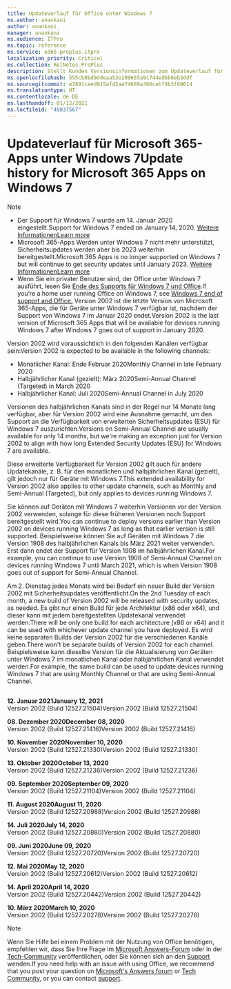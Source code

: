 ```yaml
---
title: Updateverlauf für Office unter Windows 7
ms.author: anankani
author: anankani
manager: anankani
ms.audience: ITPro
ms.topic: reference
ms.service: o365-proplus-itpro
localization_priority: Critical
ms.collection: RelNotes_ProPlus
description: Stellt Kunden Versionsinformationen zum Updateverlauf für Microsoft 365-Apps für Windows 7 bereit.
ms.openlocfilehash: 555cb8bd9ddeaa53e209655a9c744ed6b6eb3ddf
ms.sourcegitcommit: e7891ceed915afd2ae74689a366cebf9b3f60614
ms.translationtype: HT
ms.contentlocale: de-DE
ms.lasthandoff: 01/12/2021
ms.locfileid: "49837567"
---
```

# <a name="update-history-for-microsoft-365-apps-on-windows-7"></a><span data-ttu-id="c5872-103">Updateverlauf für Microsoft 365-Apps unter Windows 7</span><span class="sxs-lookup"><span data-stu-id="c5872-103">Update history for Microsoft 365 Apps on Windows 7</span></span> 

 > [!NOTE]
>
>- <span data-ttu-id="c5872-104">Der Support für Windows 7 wurde am 14. Januar 2020 eingestellt.</span><span class="sxs-lookup"><span data-stu-id="c5872-104">Support for Windows 7 ended on January 14, 2020.</span></span> [<span data-ttu-id="c5872-105">Weitere Informationen</span><span class="sxs-lookup"><span data-stu-id="c5872-105">Learn more</span></span>](https://www.microsoft.com/microsoft-365/windows/end-of-windows-7-support?rtc=1)
>- <span data-ttu-id="c5872-106">Microsoft 365-Apps Werden unter Windows 7 nicht mehr unterstützt, Sicherheitsupdates werden aber bis 2023 weiterhin bereitgestellt.</span><span class="sxs-lookup"><span data-stu-id="c5872-106">Microsoft 365 Apps is no longer supported on Windows 7 but will continue to get security updates until January 2023.</span></span> [<span data-ttu-id="c5872-107">Weitere Informationen</span><span class="sxs-lookup"><span data-stu-id="c5872-107">Learn more</span></span>](https://docs.microsoft.com/DeployOffice/windows-7-support)
>- <span data-ttu-id="c5872-108">Wenn Sie ein privater Benutzer sind, der Office unter Windows 7 ausführt, lesen Sie [Ende des Supports für Windows 7 und Office](https://support.office.com/en-us/article/windows-7-end-of-support-and-office-78f20fab-b57b-44d7-8368-06a8493f3cb9?ui=en-US&rs=en-US&ad=US).</span><span class="sxs-lookup"><span data-stu-id="c5872-108">If you’re a home user running Office on Windows 7, see [Windows 7 end of support and Office.](https://support.office.com/en-us/article/windows-7-end-of-support-and-office-78f20fab-b57b-44d7-8368-06a8493f3cb9?ui=en-US&rs=en-US&ad=US)</span></span>
<span data-ttu-id="c5872-109">Version 2002 ist die letzte Version von Microsoft 365-Apps, die für Geräte unter Windows 7 verfügbar ist, nachdem der Support von Windows 7 im Januar 2020 endet.</span><span class="sxs-lookup"><span data-stu-id="c5872-109">Version 2002 is the last version of Microsoft 365 Apps that will be available for devices running Windows 7 after Windows 7 goes out of support in January 2020.</span></span>  

<span data-ttu-id="c5872-110">Version 2002 wird voraussichtlich in den folgenden Kanälen verfügbar sein:</span><span class="sxs-lookup"><span data-stu-id="c5872-110">Version 2002 is expected to be available in the following channels:</span></span>
- <span data-ttu-id="c5872-111">Monatlicher Kanal: Ende Februar 2020</span><span class="sxs-lookup"><span data-stu-id="c5872-111">Monthly Channel in late February 2020</span></span>
- <span data-ttu-id="c5872-112">Halbjährlicher Kanal (gezielt): März 2020</span><span class="sxs-lookup"><span data-stu-id="c5872-112">Semi-Annual Channel (Targeted) in March 2020</span></span>
- <span data-ttu-id="c5872-113">Halbjährlicher Kanal: Juli 2020</span><span class="sxs-lookup"><span data-stu-id="c5872-113">Semi-Annual Channel in July 2020</span></span>

<span data-ttu-id="c5872-114">Versionen des halbjährlichen Kanals sind in der Regel nur 14 Monate lang verfügbar, aber für Version 2002 wird eine Ausnahme gemacht, um den Support an die Verfügbarkeit von erweiterten Sicherheitsupdates (ESU) für Windows 7 auszurichten.</span><span class="sxs-lookup"><span data-stu-id="c5872-114">Versions on Semi-Annual Channel are usually available for only 14 months, but we're making an exception just for Version 2002 to align with how long Extended Security Updates (ESU) for Windows 7 are available.</span></span>

<span data-ttu-id="c5872-115">Diese erweiterte Verfügbarkeit für Version 2002 gilt auch für andere Updatekanäle, z. B. für den monatlichen und halbjährlichen Kanal (gezielt), gilt jedoch nur für Geräte mit Windows 7.</span><span class="sxs-lookup"><span data-stu-id="c5872-115">This extended availability for Version 2002 also applies to other update channels, such as Monthly and Semi-Annual (Targeted), but only applies to devices running Windows 7.</span></span>

<span data-ttu-id="c5872-116">Sie können auf Geräten mit Windows 7 weiterhin Versionen vor der Version 2002 verwenden, solange für diese früheren Versionen noch Support bereitgestellt wird.</span><span class="sxs-lookup"><span data-stu-id="c5872-116">You can continue to deploy versions earlier than Version 2002 on devices running Windows 7 as long as that earlier version is still supported.</span></span> <span data-ttu-id="c5872-117">Beispielsweise können Sie auf Geräten mit Windows 7 die Version 1908 des halbjährlichen Kanals bis März 2021 weiter verwenden. Erst dann endet der Support für Version 1908 im halbjährlichen Kanal.</span><span class="sxs-lookup"><span data-stu-id="c5872-117">For example, you can continue to use Version 1908 of Semi-Annual Channel on devices running Windows 7 until March 2021, which is when Version 1908 goes out of support for Semi-Annual Channel.</span></span>

<span data-ttu-id="c5872-118">Am 2. Dienstag jedes Monats wird bei Bedarf ein neuer Build der Version 2002 mit Sicherheitsupdates veröffentlicht.</span><span class="sxs-lookup"><span data-stu-id="c5872-118">On the 2nd Tuesday of each month, a new build of Version 2002 will be released with security updates, as needed.</span></span> <span data-ttu-id="c5872-119">Es gibt nur einen Build für jede Architektur (x86 oder x64), und dieser kann mit jedem bereitgestellten Updatekanal verwendet werden.</span><span class="sxs-lookup"><span data-stu-id="c5872-119">There will be only one build for each architecture (x86 or x64) and it can be used with whichever update channel you have deployed.</span></span> <span data-ttu-id="c5872-120">Es wird keine separaten Builds der Version 2002 für die verschiedenen Kanäle geben.</span><span class="sxs-lookup"><span data-stu-id="c5872-120">There won't be separate builds of Version 2002 for each channel.</span></span> <span data-ttu-id="c5872-121">Beispielsweise kann dieselbe Version für die Aktualisierung von Geräten unter Windows 7 im monatlichen Kanal oder halbjährlichen Kanal verwendet werden.</span><span class="sxs-lookup"><span data-stu-id="c5872-121">For example, the same build can be used to update devices running Windows 7 that are using Monthly Channel or that are using Semi-Annual Channel.</span></span>

##

[//]: # (NICHT ENTFERNEN)

<span data-ttu-id="c5872-123">**12. Januar 2021**</span><span class="sxs-lookup"><span data-stu-id="c5872-123">**January 12, 2021**</span></span><br/>
<span data-ttu-id="c5872-124">Version 2002 (Build 12527.21504)</span><span class="sxs-lookup"><span data-stu-id="c5872-124">Version 2002 (Build 12527.21504)</span></span><br/>

<span data-ttu-id="c5872-125">**08. Dezember 2020**</span><span class="sxs-lookup"><span data-stu-id="c5872-125">**December 08, 2020**</span></span><br/>
<span data-ttu-id="c5872-126">Version 2002 (Build 12527.21416)</span><span class="sxs-lookup"><span data-stu-id="c5872-126">Version 2002 (Build 12527.21416)</span></span><br/>

<span data-ttu-id="c5872-127">**10. November 2020**</span><span class="sxs-lookup"><span data-stu-id="c5872-127">**November 10, 2020**</span></span><br/>
<span data-ttu-id="c5872-128">Version 2002 (Build 12527.21330)</span><span class="sxs-lookup"><span data-stu-id="c5872-128">Version 2002 (Build 12527.21330)</span></span><br/>

<span data-ttu-id="c5872-129">**13. Oktober 2020**</span><span class="sxs-lookup"><span data-stu-id="c5872-129">**October 13, 2020**</span></span><br/>
<span data-ttu-id="c5872-130">Version 2002 (Build 12527.21236)</span><span class="sxs-lookup"><span data-stu-id="c5872-130">Version 2002 (Build 12527.21236)</span></span><br/>

<span data-ttu-id="c5872-131">**09. September 2020**</span><span class="sxs-lookup"><span data-stu-id="c5872-131">**September 09, 2020**</span></span><br/>
<span data-ttu-id="c5872-132">Version 2002 (Build 12527.21104)</span><span class="sxs-lookup"><span data-stu-id="c5872-132">Version 2002 (Build 12527.21104)</span></span><br/>

<span data-ttu-id="c5872-133">**11. August 2020**</span><span class="sxs-lookup"><span data-stu-id="c5872-133">**August 11, 2020**</span></span><br/>
<span data-ttu-id="c5872-134">Version 2002 (Build 12527.20988)</span><span class="sxs-lookup"><span data-stu-id="c5872-134">Version 2002 (Build 12527.20988)</span></span><br/>

<span data-ttu-id="c5872-135">**14. Juli 2020**</span><span class="sxs-lookup"><span data-stu-id="c5872-135">**July 14, 2020**</span></span><br/>
<span data-ttu-id="c5872-136">Version 2002 (Build 12527.20880)</span><span class="sxs-lookup"><span data-stu-id="c5872-136">Version 2002 (Build 12527.20880)</span></span><br/>

<span data-ttu-id="c5872-137">**09. Juni 2020**</span><span class="sxs-lookup"><span data-stu-id="c5872-137">**June 09, 2020**</span></span><br/>
<span data-ttu-id="c5872-138">Version 2002 (Build 12527.20720)</span><span class="sxs-lookup"><span data-stu-id="c5872-138">Version 2002 (Build 12527.20720)</span></span><br/>

<span data-ttu-id="c5872-139">**12. Mai 2020**</span><span class="sxs-lookup"><span data-stu-id="c5872-139">**May 12, 2020**</span></span><br/>
<span data-ttu-id="c5872-140">Version 2002 (Build 12527.20612)</span><span class="sxs-lookup"><span data-stu-id="c5872-140">Version 2002 (Build 12527.20612)</span></span><br/>

<span data-ttu-id="c5872-141">**14. April 2020**</span><span class="sxs-lookup"><span data-stu-id="c5872-141">**April 14, 2020**</span></span><br/>
<span data-ttu-id="c5872-142">Version 2002 (Build 12527.20442)</span><span class="sxs-lookup"><span data-stu-id="c5872-142">Version 2002 (Build 12527.20442)</span></span><br/>

<span data-ttu-id="c5872-143">**10. März 2020**</span><span class="sxs-lookup"><span data-stu-id="c5872-143">**March 10, 2020**</span></span><br/>
<span data-ttu-id="c5872-144">Version 2002 (Build 12527.20278)</span><span class="sxs-lookup"><span data-stu-id="c5872-144">Version 2002 (Build 12527.20278)</span></span><br/>




> [!NOTE]
> <span data-ttu-id="c5872-145">Wenn Sie Hilfe bei einem Problem mit der Nutzung von Office benötigen, empfehlen wir, dass Sie Ihre Frage im [Microsoft Answers-Forum](https://answers.microsoft.com/) oder in der [Tech-Community](https://techcommunity.microsoft.com/) veröffentlichen, oder Sie können sich an den [Support](https://support.microsoft.com/contactus) wenden.</span><span class="sxs-lookup"><span data-stu-id="c5872-145">If you need help with an issue with using Office, we recommend that you post your question on [Microsoft's Answers forum](https://answers.microsoft.com/) or [Tech Community](https://techcommunity.microsoft.com/), or you can contact [support](https://support.microsoft.com/contactus).</span></span>
